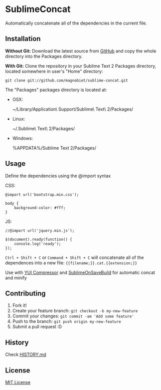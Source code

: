 # SublimeConcat

Automatically concatenate all of the dependencies in the current file.

## Installation

**Without Git:** Download the latest source from [GitHub](https://github.com/magnobiet/sublime-concat) and copy the whole directory into the Packages directory.

**With Git:** Clone the repository in your Sublime Text 2 Packages directory, located somewhere in user's "Home" directory:

	git clone git://github.com/magnobiet/sublime-concat.git


The "Packages" packages directory is located at:

* OSX:

	~/Library/Application\ Support/Sublime\ Text\ 2/Packages/

* Linux:

	~/.Sublime\ Text\ 2/Packages/

* Windows:

	%APPDATA%/Sublime Text 2/Packages/

## Usage

Define the dependencies using the @import syntax

CSS:

	@import url('bootstrap.min.css');

	body {
		background-color: #fff;
	}

JS:

	//@import url('jquery.min.js');

	$(document).ready(function() {
		console.log('ready');
	});

`Ctrl + Shift + C` or `Command + Shift + C` will concatenate all of the dependences into a new file: `{{filename;}}.cat.{{extension;}}`

Use with [YUI Compressor](https://github.com/leon/YUI-Compressor) and [SublimeOnSaveBuild](https://github.com/alexnj/SublimeOnSaveBuild) for automatic concat and minify

## Contributing

1. Fork it!
2. Create your feature branch: `git checkout -b my-new-feature`
3. Commit your changes: `git commit -am 'Add some feature'`
4. Push to the branch: `git push origin my-new-feature`
5. Submit a pull request :D

## History

Check [HISTORY.md](https://github.com/magnobiet/sublime-concat/blob/master/HISTORY.md)

## License

[MIT License](http://magno.mit-license.org/)